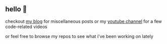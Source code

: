 ## hello 👋

checkout [my blog](https://dbusteed.github.io/) for miscellaneous posts or my [youtube channel](https://www.youtube.com/@davisbusteed4045/videos) for a few code-related videos

or feel free to browse my repos to see what i've been working on lately
